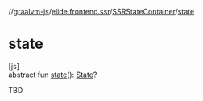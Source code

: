 //[graalvm-js](../../../index.md)/[elide.frontend.ssr](../index.md)/[SSRStateContainer](index.md)/[state](state.md)

# state

[js]\
abstract fun [state](state.md)(): [State](index.md)?

TBD

